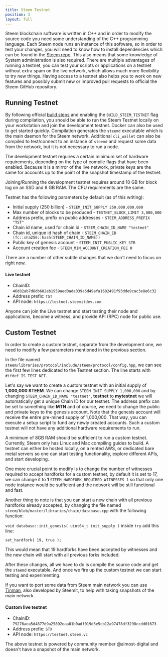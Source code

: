 ```yaml
---
title: Steem Testnet
position: 3
layout: full
---
```


Steem blockchain software is written in C++ and in order to modify the source code you need some understanding of the C++ programming language. Each Steem node runs an instance of this software, so in order to test your changes, you will need to know how to install dependencies which can be found in the [Steem repo](https://github.com/steemit/steem/blob/master/doc/building.md). This also means that some knowledge of System administration is also required. There are multiple advantages of running a testnet, you can test your scripts or applications on a testnet without extra spam on the live network, which allows much more flexibility to try new things. 
Having access to a testnet also helps you to work on new features and possibly submit new or improved pull requests to official the Steem GitHub repository.

## Running Testnet

By following official [build steps](https://github.com/steemit/steem/blob/master/doc/building.md#build_steem_testnetoffon) and enabling the `BUILD_STEEM_TESTNET` flag during compilation, you should be able to run the Steem Testnet locally on your workstation and join the development testnet. Docker can also be used to get started quickly. Compilation generates the `steemd` executable which is the main daemon for the Steem network. Additional `cli_wallet` can also be compiled to test/connect to an instance of `steemd` and request some data from the network, but it is not necessary to run a node.

The development testnet requires a certain minimum set of hardware requirements, depending on the type of compile flags that have been enabled. Because it is a mirror of the live network, private keys are the same for accounts up to the point of the snapshot timestamp of the testnet.

Joining/Running the development testnet requires around 10 GB for block log on an SSD and 8 GB RAM. The CPU requirements are the same.

Testnet has the following parameters by default (as of this writing):

* Initial supply (250 billion) - `STEEM_INIT_SUPPLY 250,000,000,000`
* Max number of blocks to be produced - `TESTNET_BLOCK_LIMIT 3,000,000`
* Address prefix, prefix on public addresses - `STEEM_ADDRESS_PREFIX "TST"`
* Chain id name, used for chain id - `STEEM_CHAIN_ID_NAME "testnet"`
* Chain id, unique id hash of chain - `STEEM_CHAIN_ID (fc::sha256::hash(STEEM_CHAIN_ID_NAME))`
* Public key of genesis account - `STEEM_INIT_PUBLIC_KEY_STR `
* Account creation fee - `STEEM_MIN_ACCOUNT_CREATION_FEE 0`

There are a number of other subtle changes that we don't need to focus on right now.

#### Live testnet

* ChainID: `46d82ab7d8db682eb1959aed0ada039a6d49afa1602491f93dde9cac3e8e6c32`
* Address prefix: `TST`
* API node: `https://testnet.steemitdev.com`

Anyone can join the Live testnet and start testing their node and applications, become a witness, and provide API (RPC) node for public use.

## Custom Testnet

In order to create a custom testnet, separate from the development one, we need to modify a few parameters mentioned in the previous section.

In the file named `steem/libraries/protocol/include/steem/protocol/config.hpp`, we can see the first few lines dedicated to the Testnet section.  The line starts with `#ifdef IS_TEST_NET`.

Let's say we want to create a custom testnet with an initial supply of **1,000,000 STEEM**. We can change `STEEM_INIT_SUPPLY 1,000,000` and by changing `STEEM_CHAIN_ID_NAME "testnet"`, **testnet** to **mytestnet** we will automatically get a unique Chain ID for our testnet. The address prefix can be set to something like **MTN** and of course, we need to change the public and private keys to the genesis account. Note that the genesis account will receive the entire pre-mined supply of 1,000,000.  That way, you can execute a setup script to fund any newly created accounts. Such a custom testnet will not have any additional hardware requirements to run. 

A minimum of 8GB RAM should be sufficient to run a custom testnet. Currently, Steem only has Linux and Mac compiling guides to build. A testnet can either be hosted locally, on a rented AWS, or dedicated bare metal servers so one can start testing functionality, explore different APIs, and start developing.

One more crucial point to modify is to change the number of witnesses required to accept hardforks for a custom testnet, by default it is set to 17, we can change it to **1** `STEEM_HARDFORK_REQUIRED_WITNESSES 1` so that only one node instance would be sufficient and the network will be still functional and fast.

Another thing to note is that you can start a new chain with all previous hardforks already accepted, by changing the file named `steem/blob/master/libraries/chain/database.cpp` with the following function:

`void database::init_genesis( uint64_t init_supply )` inside `try` add this line:

`set_hardfork( 19, true );`

This would mean that 19 hardforks have been accepted by witnesses and the new chain will start with all previous forks included.

After these changes, all we have to do is compile the source code and get the `steemd` executable. And once we fire up the custom testnet we can start testing and experimenting.

If you want to port some data from Steem main network you can use [Tinman](https://github.com/steemit/tinman), also developed by Steemit, to help with taking snapshots of the main network.

#### Custom live testnet

* ChainID: `79276aea5d4877d9a25892eaa01b0adf019d3e5cb12a97478df3298ccdd01673`
* Address prefix: `STX`
* API node: `https://testnet.steem.vc`

The above testnet is powered by community member @almost-digital and doesn't have a snapshot of the main network. 
